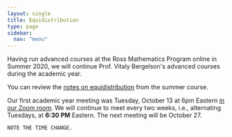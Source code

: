 ```yaml
---
layout: single
title: Equidistribution
type: page
sidebar:
  nav: "menu"
---
```


Having run advanced courses at the Ross Mathematics Program online in
Summer 2020, we will continue Prof. Vitaly Bergelson's advanced
courses during the academic year.

You can review the [notes on equidistribution](./Equidistribution_Notes.pdf)
from the summer course.

Our first academic year meeting was Tuesday, October 13 at 6pm Eastern
[in our Zoom
room](https://zoom.us/my/rossmath?pwd=R2dSMG1ETDltRVNGT2tvT1hDcEg5dz09).
We will continue to meet every two weeks, i.e., alternating Tuesdays,
at **6:30 PM** Eastern.  The next meeting will be October 27.

    NOTE THE TIME CHANGE.
